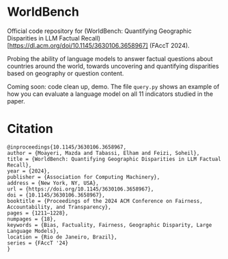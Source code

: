 # WorldBench

Official code repository for (WorldBench: Quantifying Geographic Disparities in LLM Factual Recall)[https://dl.acm.org/doi/10.1145/3630106.3658967] (FAccT 2024). 

Probing the ability of language models to answer factual questions about countries around the world, towards uncovering and quantifying disparities based on geography or question content. 

Coming soon: code clean up, demo. The file `query.py` shows an example of how you can evaluate a language model on all 11 indicators studied in the paper.

# Citation

```
@inproceedings{10.1145/3630106.3658967,
author = {Moayeri, Mazda and Tabassi, Elham and Feizi, Soheil},
title = {WorldBench: Quantifying Geographic Disparities in LLM Factual Recall},
year = {2024},
publisher = {Association for Computing Machinery},
address = {New York, NY, USA},
url = {https://doi.org/10.1145/3630106.3658967},
doi = {10.1145/3630106.3658967},
booktitle = {Proceedings of the 2024 ACM Conference on Fairness, Accountability, and Transparency},
pages = {1211–1228},
numpages = {18},
keywords = {Bias, Factuality, Fairness, Geographic Disparity, Large Language Models},
location = {Rio de Janeiro, Brazil},
series = {FAccT '24}
}
```
